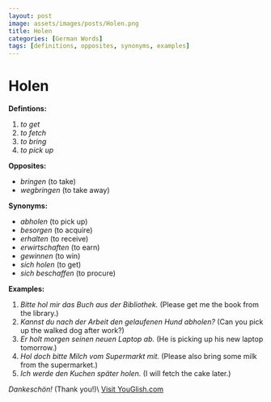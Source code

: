 ```yaml
---
layout: post
image: assets/images/posts/Holen.png
title: Holen
categories: [German Words]
tags: [definitions, opposites, synonyms, examples]
---
```


# Holen

**Defintions:**

1. *to get*
2. *to fetch*
3. *to bring*
4. *to pick up*

**Opposites:**

* *bringen* (to take)
* *wegbringen* (to take away)

**Synonyms:**

* *abholen* (to pick up)
* *besorgen* (to acquire)
* *erhalten* (to receive)
* *erwirtschaften* (to earn)
* *gewinnen* (to win)
* *sich holen* (to get)
* *sich beschaffen* (to procure)

**Examples:**

1. *Bitte hol mir das Buch aus der Bibliothek.* (Please get me the book from the library.)
2. *Kannst du nach der Arbeit den gelaufenen Hund abholen?* (Can you pick up the walked dog after work?)
3. *Er holt morgen seinen neuen Laptop ab.* (He is picking up his new laptop tomorrow.)
4. *Hol doch bitte Milch vom Supermarkt mit.* (Please also bring some milk from the supermarket.)
5. *Ich werde den Kuchen später holen.* (I will fetch the cake later.)

*Dankeschön!* (Thank you!)\ <a id="yg-widget-0" class="youglish-widget" data-query="Holen" data-lang="german" data-components="8412" data-auto-start="0" data-bkg-color="theme_light" data-title="How%20to%20pronounce%20Holen%20in%20German"  rel="nofollow" href="https://youglish.com">Visit YouGlish.com</a><script async src="https://youglish.com/public/emb/widget.js" charset="utf-8"></script>